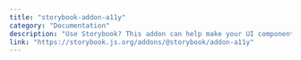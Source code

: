 ```yaml
---
title: "storybook-addon-a11y"
category: "Documentation"
description: "Use Storybook? This addon can help make your UI components more accessible."
link: "https://storybook.js.org/addons/@storybook/addon-a11y"
---
```

